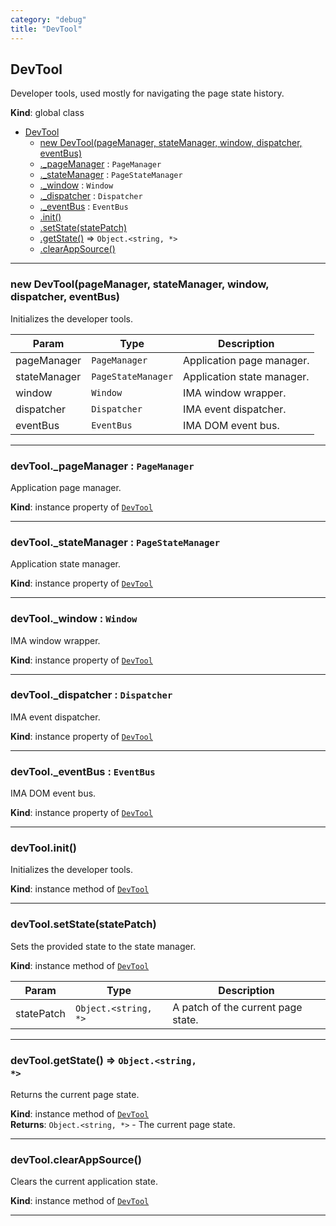```yaml
---
category: "debug"
title: "DevTool"
---
```


## DevTool&nbsp;<a name="DevTool" href="https://github.com/seznam/IMA.js-core/tree/0.16.8/debug/DevTool.js#L26" target="_blank"><span class="icon"><i class="fas fa-external-link-alt fa-xs"></i></span></a>
Developer tools, used mostly for navigating the page state history.

**Kind**: global class  

* [DevTool](#DevTool)
    * [new DevTool(pageManager, stateManager, window, dispatcher, eventBus)](#new_DevTool_new)
    * [._pageManager](#DevTool+_pageManager) : <code>PageManager</code>
    * [._stateManager](#DevTool+_stateManager) : <code>PageStateManager</code>
    * [._window](#DevTool+_window) : <code>Window</code>
    * [._dispatcher](#DevTool+_dispatcher) : <code>Dispatcher</code>
    * [._eventBus](#DevTool+_eventBus) : <code>EventBus</code>
    * [.init()](#DevTool+init)
    * [.setState(statePatch)](#DevTool+setState)
    * [.getState()](#DevTool+getState) ⇒ <code>Object.&lt;string, \*&gt;</code>
    * [.clearAppSource()](#DevTool+clearAppSource)


* * *

### new DevTool(pageManager, stateManager, window, dispatcher, eventBus)&nbsp;<a name="new_DevTool_new"></a>
Initializes the developer tools.


| Param | Type | Description |
| --- | --- | --- |
| pageManager | <code>PageManager</code> | Application page manager. |
| stateManager | <code>PageStateManager</code> | Application state manager. |
| window | <code>Window</code> | IMA window wrapper. |
| dispatcher | <code>Dispatcher</code> | IMA event dispatcher. |
| eventBus | <code>EventBus</code> | IMA DOM event bus. |


* * *

### devTool.\_pageManager : <code>PageManager</code>&nbsp;<a name="DevTool+_pageManager" href="https://github.com/seznam/IMA.js-core/tree/0.16.8/debug/DevTool.js#L32" target="_blank"><span class="icon"><i class="fas fa-external-link-alt fa-xs"></i></span></a>
Application page manager.

**Kind**: instance property of [<code>DevTool</code>](#DevTool)  

* * *

### devTool.\_stateManager : <code>PageStateManager</code>&nbsp;<a name="DevTool+_stateManager" href="https://github.com/seznam/IMA.js-core/tree/0.16.8/debug/DevTool.js#L39" target="_blank"><span class="icon"><i class="fas fa-external-link-alt fa-xs"></i></span></a>
Application state manager.

**Kind**: instance property of [<code>DevTool</code>](#DevTool)  

* * *

### devTool.\_window : <code>Window</code>&nbsp;<a name="DevTool+_window" href="https://github.com/seznam/IMA.js-core/tree/0.16.8/debug/DevTool.js#L46" target="_blank"><span class="icon"><i class="fas fa-external-link-alt fa-xs"></i></span></a>
IMA window wrapper.

**Kind**: instance property of [<code>DevTool</code>](#DevTool)  

* * *

### devTool.\_dispatcher : <code>Dispatcher</code>&nbsp;<a name="DevTool+_dispatcher" href="https://github.com/seznam/IMA.js-core/tree/0.16.8/debug/DevTool.js#L53" target="_blank"><span class="icon"><i class="fas fa-external-link-alt fa-xs"></i></span></a>
IMA event dispatcher.

**Kind**: instance property of [<code>DevTool</code>](#DevTool)  

* * *

### devTool.\_eventBus : <code>EventBus</code>&nbsp;<a name="DevTool+_eventBus" href="https://github.com/seznam/IMA.js-core/tree/0.16.8/debug/DevTool.js#L60" target="_blank"><span class="icon"><i class="fas fa-external-link-alt fa-xs"></i></span></a>
IMA DOM event bus.

**Kind**: instance property of [<code>DevTool</code>](#DevTool)  

* * *

### devTool.init()&nbsp;<a name="DevTool+init" href="https://github.com/seznam/IMA.js-core/tree/0.16.8/debug/DevTool.js#L66" target="_blank"><span class="icon"><i class="fas fa-external-link-alt fa-xs"></i></span></a>
Initializes the developer tools.

**Kind**: instance method of [<code>DevTool</code>](#DevTool)  

* * *

### devTool.setState(statePatch)&nbsp;<a name="DevTool+setState" href="https://github.com/seznam/IMA.js-core/tree/0.16.8/debug/DevTool.js#L87" target="_blank"><span class="icon"><i class="fas fa-external-link-alt fa-xs"></i></span></a>
Sets the provided state to the state manager.

**Kind**: instance method of [<code>DevTool</code>](#DevTool)  

| Param | Type | Description |
| --- | --- | --- |
| statePatch | <code>Object.&lt;string, \*&gt;</code> | A patch of the current page state. |


* * *

### devTool.getState() ⇒ <code>Object.&lt;string, \*&gt;</code>&nbsp;<a name="DevTool+getState" href="https://github.com/seznam/IMA.js-core/tree/0.16.8/debug/DevTool.js#L96" target="_blank"><span class="icon"><i class="fas fa-external-link-alt fa-xs"></i></span></a>
Returns the current page state.

**Kind**: instance method of [<code>DevTool</code>](#DevTool)  
**Returns**: <code>Object.&lt;string, \*&gt;</code> - The current page state.  

* * *

### devTool.clearAppSource()&nbsp;<a name="DevTool+clearAppSource" href="https://github.com/seznam/IMA.js-core/tree/0.16.8/debug/DevTool.js#L103" target="_blank"><span class="icon"><i class="fas fa-external-link-alt fa-xs"></i></span></a>
Clears the current application state.

**Kind**: instance method of [<code>DevTool</code>](#DevTool)  

* * *

